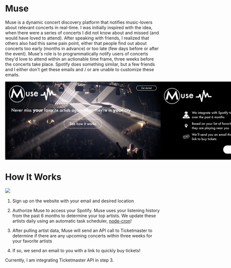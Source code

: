 # Muse

Muse is a dynamic concert discovery platform that notifies music-lovers about relevant concerts in real-time. I was initially inspired with the idea, when there were a series of concerts I did not know about and missed (and would have loved to attend). After speaking with friends, I realized that others also had this same pain point, either that people find out about concerts too early (months in advance) or too late (few days before or after the event). Muse's role is to programmatically notify users of concerts they'd love to attend within an actionable time frame, three weeks before the concerts take place. Spotify does something similar, but a few friends and I either don't get these emails and / or are unable to customize these emails.

<div style="display: flex; flex-direction: row;">
  <img width=600 src="./screenshots/muse1.png"/>
  <img width=600 src="./screenshots/muse2.png"/>
</div>

# How It Works

<img width=600 src="./screenshots/muse3.png"/>

1. Sign up on the website with your email and desired location

2. Authorize Muse to access your Spotify. Muse uses your listening history from the past 6 months to determine your top artists. We update these artists daily using an automatic task scheduler, [node-cron](https://www.npmjs.com/package/node-cron)!

3. After pulling artist data, Muse will send an API call to Ticketmaster to determine if there are any upcoming concerts within three weeks for your favorite artists

4. If so, we send an email to you with a link to quickly buy tickets!

Currently, I am integrating Ticketmaster API in step 3.
